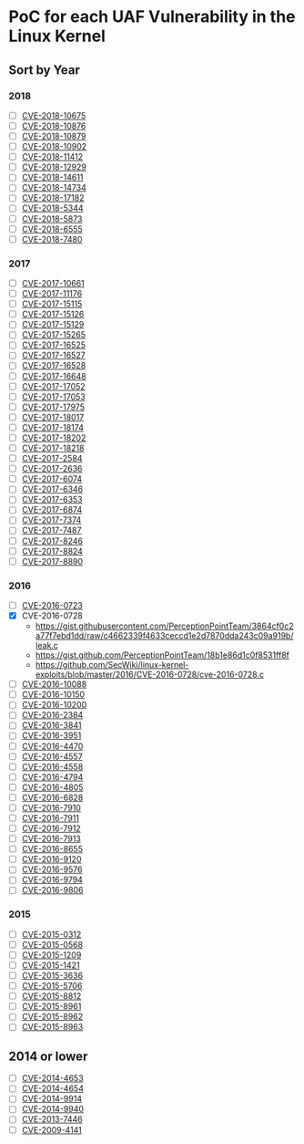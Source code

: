 # PoC for each UAF Vulnerability in the Linux Kernel

## Sort by Year

### 2018

- [ ] [CVE-2018-10675]()
- [ ] [CVE-2018-10876]()
- [ ] [CVE-2018-10879]()
- [ ] [CVE-2018-10902]()
- [ ] [CVE-2018-11412]()
- [ ] [CVE-2018-12929]()
- [ ] [CVE-2018-14611]()
- [ ] [CVE-2018-14734]()
- [ ] [CVE-2018-17182]()
- [ ] [CVE-2018-5344]()
- [ ] [CVE-2018-5873]()
- [ ] [CVE-2018-6555]()
- [ ] [CVE-2018-7480]()

### 2017

- [ ] [CVE-2017-10661]()
- [ ] [CVE-2017-11176]()
- [ ] [CVE-2017-15115]()
- [ ] [CVE-2017-15126]()
- [ ] [CVE-2017-15129]()
- [ ] [CVE-2017-15265]()
- [ ] [CVE-2017-16525]()
- [ ] [CVE-2017-16527]()
- [ ] [CVE-2017-16528]()
- [ ] [CVE-2017-16648]()
- [ ] [CVE-2017-17052]()
- [ ] [CVE-2017-17053]()
- [ ] [CVE-2017-17975]()
- [ ] [CVE-2017-18017]()
- [ ] [CVE-2017-18174]()
- [ ] [CVE-2017-18202]()
- [ ] [CVE-2017-18218]()
- [ ] [CVE-2017-2584]()
- [ ] [CVE-2017-2636]()
- [ ] [CVE-2017-6074]()
- [ ] [CVE-2017-6346]()
- [ ] [CVE-2017-6353]()
- [ ] [CVE-2017-6874]()
- [ ] [CVE-2017-7374]()
- [ ] [CVE-2017-7487]()
- [ ] [CVE-2017-8246]()
- [ ] [CVE-2017-8824]()
- [ ] [CVE-2017-8890]()

### 2016

- [ ] [CVE-2016-0723]()
- [x] CVE-2016-0728
	- <https://gist.githubusercontent.com/PerceptionPointTeam/3864cf0c2a77f7ebd1dd/raw/c4662339f4633ceccd1e2d7870dda243c09a919b/leak.c>
	- <https://gist.github.com/PerceptionPointTeam/18b1e86d1c0f8531ff8f>
	- <https://github.com/SecWiki/linux-kernel-exploits/blob/master/2016/CVE-2016-0728/cve-2016-0728.c>
- [ ] [CVE-2016-10088]()
- [ ] [CVE-2016-10150]()
- [ ] [CVE-2016-10200]()
- [ ] [CVE-2016-2384]()
- [ ] [CVE-2016-3841]()
- [ ] [CVE-2016-3951]()
- [ ] [CVE-2016-4470]()
- [ ] [CVE-2016-4557]()
- [ ] [CVE-2016-4558]()
- [ ] [CVE-2016-4794]()
- [ ] [CVE-2016-4805]()
- [ ] [CVE-2016-6828]()
- [ ] [CVE-2016-7910]()
- [ ] [CVE-2016-7911]()
- [ ] [CVE-2016-7912]()
- [ ] [CVE-2016-7913]()
- [ ] [CVE-2016-8655]()
- [ ] [CVE-2016-9120]()
- [ ] [CVE-2016-9576]()
- [ ] [CVE-2016-9794]()
- [ ] [CVE-2016-9806]()

### 2015

- [ ] [CVE-2015-0312]()
- [ ] [CVE-2015-0568]()
- [ ] [CVE-2015-1209]()
- [ ] [CVE-2015-1421]()
- [ ] [CVE-2015-3636]()
- [ ] [CVE-2015-5706]()
- [ ] [CVE-2015-8812]()
- [ ] [CVE-2015-8961]()
- [ ] [CVE-2015-8962]()
- [ ] [CVE-2015-8963]()

## 2014 or lower

- [ ] [CVE-2014-4653]()
- [ ] [CVE-2014-4654]()
- [ ] [CVE-2014-9914]()
- [ ] [CVE-2014-9940]()
- [ ] [CVE-2013-7446]()
- [ ] [CVE-2009-4141]()
